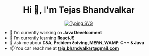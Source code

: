 <h1 align="center">Hi 👋, I'm Tejas Bhandvalkar</h1>
<p align="center">
  <a href="https://git.io/typing-svg"><img src="https://readme-typing-svg.herokuapp.com?font=Fira+Code&size=18&duration=3000&pause=500&center=true&vCenter=true&width=445&lines=Computer+Science+Student;Web+Development;Data+Structures+%26+Algorithms+%7C+C+%7C+C%2B%2B" alt="Typing SVG" /></a>
</p>

- 🔭 I’m currently working on **Java Development**
- 🌱 I’m currently learning **ReactJS**
- 💬 Ask me about **DSA, Problem Solving, MERN, WAMP, C++ & Java**
- 📫 You can reach me at **teja.bhandvalkar@gmail.com**

